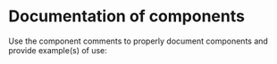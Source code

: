 # Documentation of components

Use the component comments to properly document components and provide example(s) of use:

<!--
@component
<Some short description of what the component is/does>

### Props
@prop `PROPNAME` - (TYPE): <Short description of what the prop does>
@prop ....

### Slots
@slot `NAME` - <Short description of what the slot is used for>
@slot ....

### Example of usage
```svelte
<Component {args}></Component>
```
-->
